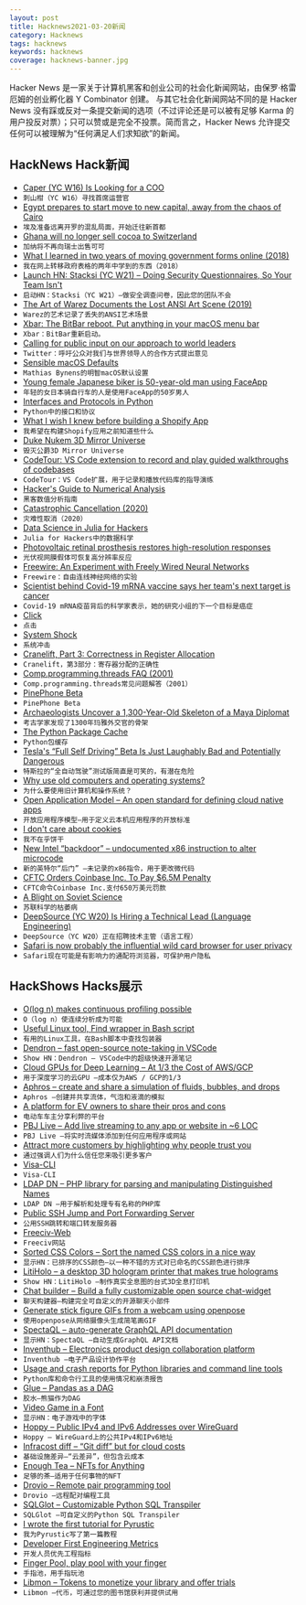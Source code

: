 ```yaml
---
layout: post
title: Hacknews2021-03-20新闻
category: Hacknews
tags: hacknews
keywords: hacknews
coverage: hacknews-banner.jpg
---
```


Hacker News 是一家关于计算机黑客和创业公司的社会化新闻网站，由保罗·格雷厄姆的创业孵化器 Y Combinator 创建。
与其它社会化新闻网站不同的是 Hacker News 没有踩或反对一条提交新闻的选项（不过评论还是可以被有足够 Karma 的用户投反对票）；只可以赞或是完全不投票。简而言之，Hacker News 允许提交任何可以被理解为“任何满足人们求知欲”的新闻。

## HackNews Hack新闻


- [Caper (YC W16) Is Looking for a COO](https://recruiterflow.com/caper/jobs/73)
- `刺山柑（YC W16）寻找首席运营官`
- [Egypt prepares to start move to new capital, away from the chaos of Cairo](https://www.reuters.com/article/us-egypt-new-capital/egypt-prepares-to-start-move-to-new-capital-away-from-the-chaos-of-cairo-idUSKBN2B91X3)
- `埃及准备远离开罗的混乱局面，开始迁往新首都`
- [Ghana will no longer sell cocoa to Switzerland](https://face2faceafrica.com/article/why-ghana-will-no-longer-sell-cocoa-to-switzerland)
- `加纳将不再向瑞士出售可可`
- [What I learned in two years of moving government forms online (2018)](https://medium.com/@jgee/what-i-learned-in-two-years-of-moving-government-forms-online-1edc4c2aa089)
- `我在网上转移政府表格的两年中学到的东西（2018）`
- [Launch HN: Stacksi (YC W21) – Doing Security Questionnaires, So Your Team Isn't](item?id=26513040)
- `启动HN：Stacksi（YC W21）–做安全调查问卷，因此您的团队不会`
- [The Art of Warez Documents the Lost ANSI Art Scene (2019)](https://www.juxtapoz.com/news/film/the-art-of-warez-documents-the-lost-ansi-art-scene/)
- `Warez的艺术记录了丢失的ANSI艺术场景`
- [Xbar: The BitBar reboot. Put anything in your macOS menu bar](https://xbarapp.com/)
- `Xbar：BitBar重新启动。`
- [Calling for public input on our approach to world leaders](https://blog.twitter.com/en_us/topics/company/2021/calling-for-public-input-on-our-approach-to-world-leaders.html)
- `Twitter：呼吁公众对我们与世界领导人的合作方式提出意见`
- [Sensible macOS Defaults](https://github.com/mathiasbynens/dotfiles/blob/master/.macos)
- `Mathias Bynens的明智macOS默认设置`
- [Young female Japanese biker is 50-year-old man using FaceApp](https://mothership.sg/2021/03/japanese-biker-actually-man/)
- `年轻的女日本骑自行车的人是使用FaceApp的50岁男人`
- [Interfaces and Protocols in Python](https://glyph.twistedmatrix.com/2021/03/interfaces-and-protocols.html)
- `Python中的接口和协议`
- [What I wish I knew before building a Shopify App](https://ma.ttias.ch/what-i-wish-i-knew-before-building-a-shopify-app.html)
- `我希望在构建Shopify应用之前知道些什么`
- [Duke Nukem 3D Mirror Universe](https://twitter.com/Foone/status/1372766463556083715)
- `毁灭公爵3D Mirror Universe`
- [CodeTour: VS Code extension to record and play guided walkthroughs of codebases](https://github.com/vsls-contrib/codetour)
- `CodeTour：VS Code扩展，用于记录和播放代码库的指导演练`
- [Hacker's Guide to Numerical Analysis](http://bollu.github.io/a-hackers-guide-to-numerical-analysis.html)
- `黑客数值分析指南`
- [Catastrophic Cancellation (2020)](https://twitter.com/raymondh/status/1275924648132149249)
- `灾难性取消（2020）`
- [Data Science in Julia for Hackers](https://datasciencejuliahackers.com/)
- `Julia for Hackers中的数据科学`
- [Photovoltaic retinal prosthesis restores high-resolution responses](https://www.nature.com/articles/s43246-021-00133-2)
- `光伏视网膜假体可恢复高分辨率反应`
- [Freewire: An Experiment with Freely Wired Neural Networks](https://github.com/noahtren/Freewire)
- `Freewire：自由连线神经网络的实验`
- [Scientist behind Covid-19 mRNA vaccine says her team's next target is cancer](https://www.cbc.ca/news/health/covid-19-scientist-mrna-cancer-1.5956150)
- `Covid-19 mRNA疫苗背后的科学家表示，她的研究小组的下一个目标是癌症`
- [Click](https://clickclickclick.click/)
- `点击`
- [System Shock](https://www.filfre.net/2021/03/system-shock/)
- `系统冲击`
- [Cranelift, Part 3: Correctness in Register Allocation](https://cfallin.org/blog/2021/03/15/cranelift-isel-3/)
- `Cranelift，第3部分：寄存器分配的正确性`
- [Comp.programming.threads FAQ (2001)](https://danluu.com/threads-faq/)
- `Comp.programming.threads常见问题解答（2001）`
- [PinePhone Beta](https://www.pine64.org/2021/03/19/beta-edition-pre-orders/)
- `PinePhone Beta`
- [Archaeologists Uncover a 1,300-Year-Old Skeleton of a Maya Diplomat](https://www.smithsonianmag.com/smart-news/archaeologists-uncover-1300-year-old-skeleton-maya-diplomat-180977259/)
- `考古学家发现了1300年玛雅外交官的骨架`
- [The Python Package Cache](https://blog.replit.com/python-package-cache)
- `Python包缓存`
- [Tesla's “Full Self Driving” Beta Is Just Laughably Bad and Potentially Dangerous](https://www.roadandtrack.com/news/a35878363/teslas-full-self-driving-beta-is-just-laughably-bad-and-potentially-dangerous/)
- `特斯拉的“全自动驾驶”测试版简直是可笑的，有潜在危险`
- [Why use old computers and operating systems?](http://john.ankarstrom.se/desktop/2021/03/18/why-old-systems/)
- `为什么要使用旧计算机和操作系统？`
- [Open Application Model – An open standard for defining cloud native apps](https://oam.dev/)
- `开放应用程序模型–用于定义云本机应用程序的开放标准`
- [I don't care about cookies](https://www.i-dont-care-about-cookies.eu/)
- `我不在乎饼干`
- [New Intel “backdoor” – undocumented x86 instruction to alter microcode](https://twitter.com/_markel___/status/1373059797155778562)
- `新的英特尔“后门” –未记录的x86指令，用于更改微代码`
- [CFTC Orders Coinbase Inc. To Pay $6.5M Penalty](https://www.cftc.gov/PressRoom/PressReleases/8369-21)
- `CFTC命令Coinbase Inc.支付650万美元罚款`
- [A Blight on Soviet Science](https://www.damninteresting.com/a-blight-on-soviet-science/)
- `苏联科学的枯萎病`
- [DeepSource (YC W20) Is Hiring a Technical Lead (Language Engineering)](https://deepsource.io/jobs/technical-lead-language-in/)
- `DeepSource（YC W20）正在招聘技术主管（语言工程）`
- [Safari is now probably the influential wild card browser for user privacy](https://utcc.utoronto.ca/~cks/space/blog/web/SafariUserPrivacyWildcard)
- `Safari现在可能是有影响力的通配符浏览器，可保护用户隐私`


## HackShows Hacks展示

- [ O(log n) makes continuous profiling possible](https://github.com/pyroscope-io/pyroscope/blob/main/docs/storage-design.md)
- `O（log n）使连续分析成为可能`
- [ Useful Linux tool, Find wrapper in Bash script](https://github.com/abdulbadii/find-list-search-filter-filesystem-thoroughly)
- `有用的Linux工具，在Bash脚本中查找包装器`
- [ Dendron – fast open-source note-taking in VSCode](https://wiki.dendron.so/)
- `Show HN：Dendron – VSCode中的超级快速开源笔记`
- [ Cloud GPUs for Deep Learning – At 1/3 the Cost of AWS/GCP](https://gpu.land/)
- `用于深度学习的云GPU –成本仅为AWS / GCP的1/3`
- [ Aphros – create and share a simulation of fluids, bubbles, and drops](https://cselab.github.io/aphros/wasm/aphros.html)
- `Aphros –创建并共享流体，气泡和液滴的模拟`
- [ A platform for EV owners to share their pros and cons](https://www.myevreview.com)
- `电动车车主分享利弊的平台`
- [ PBJ Live – Add live streaming to any app or website in ~6 LOC](https://pbj.live/)
- `PBJ Live –将实时流媒体添加到任何应用程序或网站`
- [ Attract more customers by highlighting why people trust you](http://shoutout.so/)
- `通过强调人们为什么信任您来吸引更多客户`
- [ Visa-CLI](https://github.com/rand-net/visa-cli)
- `Visa-CLI`
- [ LDAP DN – PHP library for parsing and manipulating Distinguished Names](https://github.com/paweldecowski/ldap-dn)
- `LDAP DN –用于解析和处理专有名称的PHP库`
- [ Public SSH Jump and Port Forwarding Server](item?id=26500128)
- `公用SSH跳转和端口转发服务器`
- [ Freeciv-Web](https://github.com/freeciv/freeciv-web/)
- `Freeciv网站`
- [ Sorted CSS Colors – Sort the named CSS colors in a nice way](https://enes.in/sorted-colors)
- `显示HN：已排序的CSS颜色–以一种不错的方式对已命名的CSS颜色进行排序`
- [ LitiHolo – a desktop 3D hologram printer that makes true holograms](http://www.litiholo.com/3d-hologram-printer.html#3DHologramPrinterStory)
- `Show HN：LitiHolo –制作真实全息图的台式3D全息打印机`
- [ Chat builder – Build a fully customizable open source chat-widget](https://github.com/papercups-io/chat-builder)
- `聊天构建器–构建完全可自定义的开源聊天小部件`
- [ Generate stick figure GIFs from a webcam using openpose](http://stickfigure-recorder.web.app/)
- `使用openpose从网络摄像头生成简笔画GIF`
- [ SpectaQL – auto-generate GraphQL API documentation](https://github.com/anvilco/spectaql#spectaql)
- `显示HN：SpectaQL –自动生成GraphQL API文档`
- [ Inventhub – Electronics product design collaboration platform](https://inventhub.io)
- `Inventhub –电子产品设计协作平台`
- [ Usage and crash reports for Python libraries and command line tools](item?id=26508929)
- `Python库和命令行工具的使用情况和崩溃报告`
- [ Glue – Pandas as a DAG](https://gluedata.io/)
- `胶水–熊猫作为DAG`
- [ Video Game in a Font](https://www.coderelay.io/fontemon.html)
- `显示HN：电子游戏中的字体`
- [ Hoppy – Public IPv4 and IPv6 Addresses over WireGuard](https://hoppy.network/)
- `Hoppy – WireGuard上的公共IPv4和IPv6地址`
- [ Infracost diff – “Git diff” but for cloud costs](https://github.com/infracost/infracost#show-diff-of-monthly-costs-between-current-and-planned-state)
- `基础设施差异–“云差异”，但包含云成本`
- [ Enough Tea – NFTs for Anything](https://enoughtea.makeworld.space/)
- `足够的茶–适用于任何事物的NFT`
- [ Drovio – Remote pair programming tool](https://www.drovio.com)
- `Drovio –远程配对编程工具`
- [ SQLGlot – Customizable Python SQL Transpiler](https://github.com/tobymao/sqlglot)
- `SQLGlot –可自定义的Python SQL Transpiler`
- [ I wrote the first tutorial for Pyrustic](https://github.com/pyrustic/pyrustic/blob/master/docs/TUTORIAL.md#readme)
- `我为Pyrustic写了第一篇教程`
- [ Developer First Engineering Metrics](item?id=26517010)
- `开发人员优先工程指标`
- [ Finger Pool, play pool with your finger](https://github.com/victorqribeiro/fingerPool)
- `手指池，用手指玩池`
- [ Libmon – Tokens to monetize your library and offer trials](https://libmon.com/)
- `Libmon –代币，可通过您的图书馆获利并提供试用`

